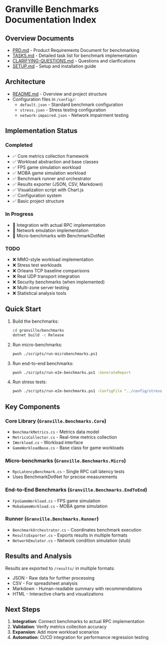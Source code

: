 # Granville Benchmarks Documentation Index

## Overview Documents
- [PRD.md](PRD.md) - Product Requirements Document for benchmarking
- [TASKS.md](TASKS.md) - Detailed task list for benchmark implementation
- [CLARIFYING-QUESTIONS.md](CLARIFYING-QUESTIONS.md) - Questions and clarifications
- [SETUP.md](SETUP.md) - Setup and installation guide

## Architecture
- [README.md](../README.md) - Overview and project structure
- Configuration files in `/config/`:
  - `default.json` - Standard benchmark configuration
  - `stress.json` - Stress testing configuration  
  - `network-impaired.json` - Network impairment testing

## Implementation Status

### Completed
- ✅ Core metrics collection framework
- ✅ Workload abstraction and base classes
- ✅ FPS game simulation workload
- ✅ MOBA game simulation workload
- ✅ Benchmark runner and orchestrator
- ✅ Results exporter (JSON, CSV, Markdown)
- ✅ Visualization script with Chart.js
- ✅ Configuration system
- ✅ Basic project structure

### In Progress
- 🔄 Integration with actual RPC implementation
- 🔄 Network emulation implementation
- 🔄 Micro-benchmarks with BenchmarkDotNet

### TODO
- ❌ MMO-style workload implementation
- ❌ Stress test workloads
- ❌ Orleans TCP baseline comparisons
- ❌ Real UDP transport integration
- ❌ Security benchmarks (when implemented)
- ❌ Multi-zone server testing
- ❌ Statistical analysis tools

## Quick Start

1. Build the benchmarks:
   ```bash
   cd granville/benchmarks
   dotnet build -c Release
   ```

2. Run micro-benchmarks:
   ```bash
   pwsh ./scripts/run-microbenchmarks.ps1
   ```

3. Run end-to-end benchmarks:
   ```bash
   pwsh ./scripts/run-e2e-benchmarks.ps1 -GenerateReport
   ```

4. Run stress tests:
   ```bash
   pwsh ./scripts/run-e2e-benchmarks.ps1 -ConfigFile "../config/stress.json"
   ```

## Key Components

### Core Library (`Granville.Benchmarks.Core`)
- `BenchmarkMetrics.cs` - Metrics data model
- `MetricsCollector.cs` - Real-time metrics collection
- `IWorkload.cs` - Workload interface
- `GameWorkloadBase.cs` - Base class for game workloads

### Micro-benchmarks (`Granville.Benchmarks.Micro`)
- `RpcLatencyBenchmark.cs` - Single RPC call latency tests
- Uses BenchmarkDotNet for precise measurements

### End-to-End Benchmarks (`Granville.Benchmarks.EndToEnd`)
- `FpsGameWorkload.cs` - FPS game simulation
- `MobaGameWorkload.cs` - MOBA game simulation

### Runner (`Granville.Benchmarks.Runner`)
- `BenchmarkOrchestrator.cs` - Coordinates benchmark execution
- `ResultsExporter.cs` - Exports results in multiple formats
- `NetworkEmulator.cs` - Network condition simulation (stub)

## Results and Analysis

Results are exported to `/results/` in multiple formats:
- JSON - Raw data for further processing
- CSV - For spreadsheet analysis
- Markdown - Human-readable summary with recommendations
- HTML - Interactive charts and visualizations

## Next Steps

1. **Integration**: Connect benchmarks to actual RPC implementation
2. **Validation**: Verify metrics collection accuracy
3. **Expansion**: Add more workload scenarios
4. **Automation**: CI/CD integration for performance regression testing